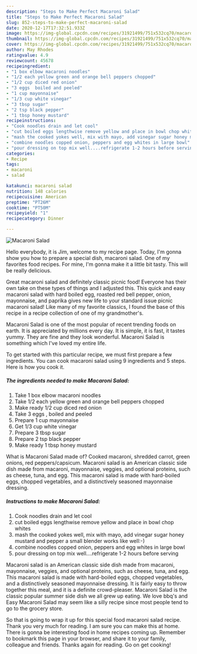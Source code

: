 ```yaml
---
description: "Steps to Make Perfect Macaroni Salad"
title: "Steps to Make Perfect Macaroni Salad"
slug: 852-steps-to-make-perfect-macaroni-salad
date: 2020-12-17T17:32:51.933Z
image: https://img-global.cpcdn.com/recipes/31921499/751x532cq70/macaroni-salad-recipe-main-photo.jpg
thumbnail: https://img-global.cpcdn.com/recipes/31921499/751x532cq70/macaroni-salad-recipe-main-photo.jpg
cover: https://img-global.cpcdn.com/recipes/31921499/751x532cq70/macaroni-salad-recipe-main-photo.jpg
author: May Rhodes
ratingvalue: 4.9
reviewcount: 45678
recipeingredient:
- "1 box elbow macaroni noodles"
- "1/2 each yellow green and orange bell peppers chopped"
- "1/2 cup diced red onion"
- "3 eggs  boiled and peeled"
- "1 cup mayonnaise"
- "1/3 cup white vinegar"
- "3 tbsp sugar"
- "2 tsp black pepper"
- "1 tbsp honey mustard"
recipeinstructions:
- "Cook noodles drain and let cool"
- "cut boiled eggs lengthwise remove yellow and place in bowl chop whites"
- "mash the cooked yokes well, mix with mayo, add vinegar sugar honey mustard and pepper a small blender works like well:-)"
- "combine noodles copped onion, peppers and egg whites in large bowl"
- "pour dressing on top mix well....refrigerate 1-2 hours before serving"
categories:
- Recipe
tags:
- macaroni
- salad

katakunci: macaroni salad 
nutrition: 148 calories
recipecuisine: American
preptime: "PT26M"
cooktime: "PT50M"
recipeyield: "1"
recipecategory: Dinner

---
```



![Macaroni Salad](https://img-global.cpcdn.com/recipes/31921499/751x532cq70/macaroni-salad-recipe-main-photo.jpg)

Hello everybody, it is Jim, welcome to my recipe page. Today, I'm gonna show you how to prepare a special dish, macaroni salad. One of my favorites food recipes. For mine, I'm gonna make it a little bit tasty. This will be really delicious.

Great macaroni salad and definitely classic picnic food! Everyone has their own take on these types of things and I adjusted this. This quick and easy macaroni salad with hard boiled egg, roasted red bell pepper, onion, mayonnaise, and paprika gives new life to your standard issue picnic macaroni salad! Like many of my favorite classics, I found the base of this recipe in a recipe collection of one of my grandmother&#39;s.

Macaroni Salad is one of the most popular of recent trending foods on earth. It is appreciated by millions every day. It is simple, it is fast, it tastes yummy. They are fine and they look wonderful. Macaroni Salad is something which I've loved my entire life.


To get started with this particular recipe, we must first prepare a few ingredients. You can cook macaroni salad using 9 ingredients and 5 steps. Here is how you cook it.

<!--inarticleads1-->

##### The ingredients needed to make Macaroni Salad:

1. Take 1 box elbow macaroni noodles
1. Take 1/2 each yellow green and orange bell peppers chopped
1. Make ready 1/2 cup diced red onion
1. Take 3 eggs , boiled and peeled
1. Prepare 1 cup mayonnaise
1. Get 1/3 cup white vinegar
1. Prepare 3 tbsp sugar
1. Prepare 2 tsp black pepper
1. Make ready 1 tbsp honey mustard


What is Macaroni Salad made of? Cooked macaroni, shredded carrot, green onions, red peppers/capsicum. Macaroni salad is an American classic side dish made from macaroni, mayonnaise, veggies, and optional proteins, such as cheese, tuna, and egg. This macaroni salad is made with hard-boiled eggs, chopped vegetables, and a distinctively seasoned mayonnaise dressing. 

<!--inarticleads2-->

##### Instructions to make Macaroni Salad:

1. Cook noodles drain and let cool
1. cut boiled eggs lengthwise remove yellow and place in bowl chop whites
1. mash the cooked yokes well, mix with mayo, add vinegar sugar honey mustard and pepper a small blender works like well:-)
1. combine noodles copped onion, peppers and egg whites in large bowl
1. pour dressing on top mix well....refrigerate 1-2 hours before serving


Macaroni salad is an American classic side dish made from macaroni, mayonnaise, veggies, and optional proteins, such as cheese, tuna, and egg. This macaroni salad is made with hard-boiled eggs, chopped vegetables, and a distinctively seasoned mayonnaise dressing. It is fairly easy to throw together this meal, and it is a definite crowd-pleaser. Macaroni Salad is the classic popular summer side dish we all grew up eating. We love bbq&#39;s and Easy Macaroni Salad may seem like a silly recipe since most people tend to go to the grocery store. 

So that is going to wrap it up for this special food macaroni salad recipe. Thank you very much for reading. I am sure you can make this at home. There is gonna be interesting food in home recipes coming up. Remember to bookmark this page in your browser, and share it to your family, colleague and friends. Thanks again for reading. Go on get cooking!
